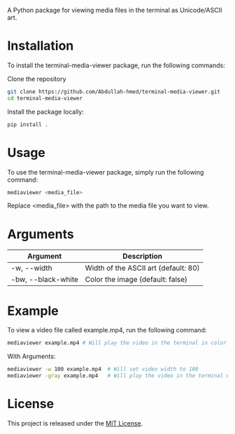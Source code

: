 A Python package for viewing media files in the terminal as Unicode/ASCII art.

# Installation
To install the terminal-media-viewer package, run the following commands:

Clone the repository

```bash
git clone https://github.com/Abdullah-hmed/terminal-media-viewer.git
cd terminal-media-viewer
```
Install the package locally:

```bash
pip install .
```
# Usage
To use the terminal-media-viewer package, simply run the following command:

```bash
mediaviewer <media_file>
```
Replace <media_file> with the path to the media file you want to view.

# Arguments

| Argument | Description |
|----------|-------------|
| -w, --width | Width of the ASCII art (default: 80) |
| -bw, --black-white | Color the image (default: false) |


# Example
To view a video file called example.mp4, run the following command:

```bash
mediaviewer example.mp4 # Will play the video in the terminal in color
```
With Arguments:

```bash
mediaviewer -w 100 example.mp4  # Will set video width to 100
mediaviewer -gray example.mp4   # Will play the video in the terminal using unicode blocks
```

# License
This project is released under the [MIT License](https://choosealicense.com/licenses/mit/).